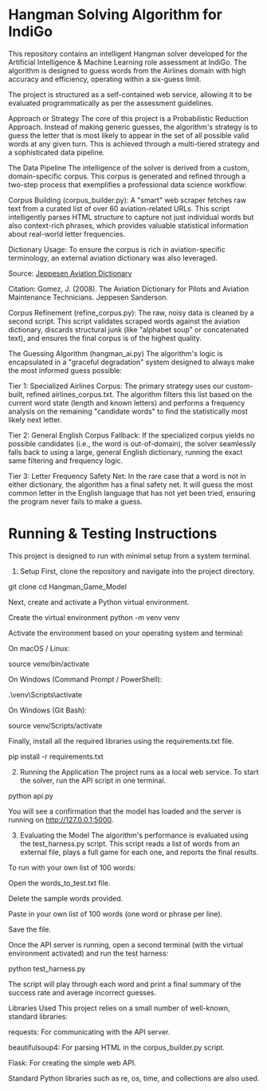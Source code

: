 # Hangman Solving Algorithm for IndiGo
This repository contains an intelligent Hangman solver developed for the Artificial Intelligence & Machine Learning role assessment at IndiGo. The algorithm is designed to guess words from the Airlines domain with high accuracy and efficiency, operating within a six-guess limit.

The project is structured as a self-contained web service, allowing it to be evaluated programmatically as per the assessment guidelines.

Approach or Strategy
The core of this project is a Probabilistic Reduction Approach. Instead of making generic guesses, the algorithm's strategy is to guess the letter that is most likely to appear in the set of all possible valid words at any given turn. This is achieved through a multi-tiered strategy and a sophisticated data pipeline.

The Data Pipeline
The intelligence of the solver is derived from a custom, domain-specific corpus. This corpus is generated and refined through a two-step process that exemplifies a professional data science workflow:

Corpus Building (corpus_builder.py): A "smart" web scraper fetches raw text from a curated list of over 60 aviation-related URLs. This script intelligently parses HTML structure to capture not just individual words but also context-rich phrases, which provides valuable statistical information about real-world letter frequencies.

Dictionary Usage: To ensure the corpus is rich in aviation-specific terminology, an external aviation dictionary was also leveraged.

Source: [Jeppesen Aviation Dictionary]("https://clearskywords.files.wordpress.com/2014/12/aviationdictionary.pdf) 

Citation: Gomez, J. (2008). The Aviation Dictionary for Pilots and Aviation Maintenance Technicians. Jeppesen Sanderson.

Corpus Refinement (refine_corpus.py): The raw, noisy data is cleaned by a second script. This script validates scraped words against the aviation dictionary, discards structural junk (like "alphabet soup" or concatenated text), and ensures the final corpus is of the highest quality.

The Guessing Algorithm (hangman_ai.py)
The algorithm's logic is encapsulated in a "graceful degradation" system designed to always make the most informed guess possible:

Tier 1: Specialized Airlines Corpus: The primary strategy uses our custom-built, refined airlines_corpus.txt. The algorithm filters this list based on the current word state (length and known letters) and performs a frequency analysis on the remaining "candidate words" to find the statistically most likely next letter.

Tier 2: General English Corpus Fallback: If the specialized corpus yields no possible candidates (i.e., the word is out-of-domain), the solver seamlessly falls back to using a large, general English dictionary, running the exact same filtering and frequency logic.

Tier 3: Letter Frequency Safety Net: In the rare case that a word is not in either dictionary, the algorithm has a final safety net. It will guess the most common letter in the English language that has not yet been tried, ensuring the program never fails to make a guess.

# Running & Testing Instructions
This project is designed to run with minimal setup from a system terminal.

1. Setup
First, clone the repository and navigate into the project directory.

git clone <your-repo-url>
cd Hangman_Game_Model

Next, create and activate a Python virtual environment.

Create the virtual environment
python -m venv venv

Activate the environment based on your operating system and terminal:

On macOS / Linux:

source venv/bin/activate

On Windows (Command Prompt / PowerShell):

.\venv\Scripts\activate

On Windows (Git Bash):

source venv/Scripts/activate

Finally, install all the required libraries using the requirements.txt file.

pip install -r requirements.txt

2. Running the Application
The project runs as a local web service. To start the solver, run the API script in one terminal.

python api.py

You will see a confirmation that the model has loaded and the server is running on http://127.0.0.1:5000.

3. Evaluating the Model
The algorithm's performance is evaluated using the test_harness.py script. This script reads a list of words from an external file, plays a full game for each one, and reports the final results.

To run with your own list of 100 words:

Open the words_to_test.txt file.

Delete the sample words provided.

Paste in your own list of 100 words (one word or phrase per line).

Save the file.

Once the API server is running, open a second terminal (with the virtual environment activated) and run the test harness:

python test_harness.py

The script will play through each word and print a final summary of the success rate and average incorrect guesses.

Libraries Used
This project relies on a small number of well-known, standard libraries:

requests: For communicating with the API server.

beautifulsoup4: For parsing HTML in the corpus_builder.py script.

Flask: For creating the simple web API.

Standard Python libraries such as re, os, time, and collections are also used.
